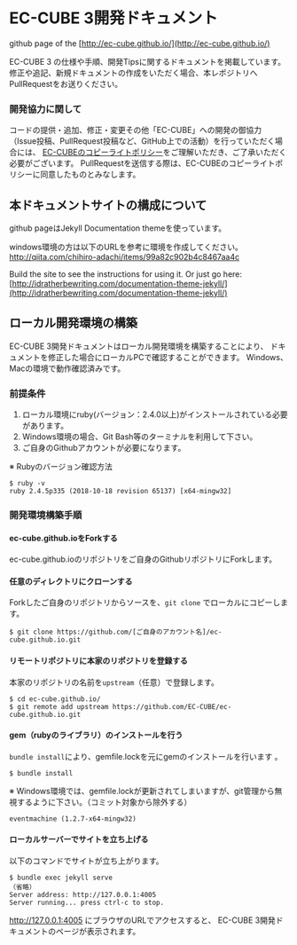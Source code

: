 # EC-CUBE 3開発ドキュメント

github page of the [http://ec-cube.github.io/](http://ec-cube.github.io/)

EC-CUBE 3 の仕様や手順、開発Tipsに関するドキュメントを掲載しています。
修正や追記、新規ドキュメントの作成をいただく場合、本レポジトリへPullRequestをお送りください。


### 開発協力に関して

コードの提供・追加、修正・変更その他「EC-CUBE」への開発の御協力（Issue投稿、PullRequest投稿など、GitHub上での活動）を行っていただく場合には、
[EC-CUBEのコピーライトポリシー](https://github.com/EC-CUBE/ec-cube/wiki/EC-CUBE%E3%81%AE%E3%82%B3%E3%83%94%E3%83%BC%E3%83%A9%E3%82%A4%E3%83%88%E3%83%9D%E3%83%AA%E3%82%B7%E3%83%BC)をご理解いただき、ご了承いただく必要がございます。
PullRequestを送信する際は、EC-CUBEのコピーライトポリシーに同意したものとみなします。

## 本ドキュメントサイトの構成について

github pageはJekyll Documentation themeを使っています。

windows環境の方は以下のURLを参考に環境を作成してください。
<a href="http://qiita.com/chihiro-adachi/items/99a82c902b4c8467aa4c" target="_blank">http://qiita.com/chihiro-adachi/items/99a82c902b4c8467aa4c</a>

Build the site to see the instructions for using it. Or just go here: [http://idratherbewriting.com/documentation-theme-jekyll/](http://idratherbewriting.com/documentation-theme-jekyll/)

## ローカル開発環境の構築

EC-CUBE 3開発ドキュメントはローカル開発環境を構築することにより、
ドキュメントを修正した場合にローカルPCで確認することができます。
Windows、Macの環境で動作確認済みです。


### 前提条件

1. ローカル環境にruby(バージョン：2.4.0以上)がインストールされている必要があります。
2. Windows環境の場合、Git Bash等のターミナルを利用して下さい。
3. ご自身のGithubアカウントが必要になります。

※ Rubyのバージョン確認方法

```
$ ruby -v
ruby 2.4.5p335 (2018-10-18 revision 65137) [x64-mingw32]
```

### 開発環境構築手順


#### ec-cube.github.ioをForkする

ec-cube.github.ioのリポジトリをご自身のGithubリポジトリにForkします。

#### 任意のディレクトリにクローンする

Forkしたご自身のリポジトリからソースを、`git clone` でローカルにコピーします。
```
$ git clone https://github.com/[ご自身のアカウント名]/ec-cube.github.io.git
```

#### リモートリポジトリに本家のリポジトリを登録する

本家のリポジトリの名前を`upstream`（任意）で登録します。

```
$ cd ec-cube.github.io/
$ git remote add upstream https://github.com/EC-CUBE/ec-cube.github.io.git
```

#### gem（rubyのライブラリ）のインストールを行う

`bundle install`により、gemfile.lockを元にgemのインストールを行います
。

```
$ bundle install
```

※ Windows環境では、gemfile.lockが更新されてしまいますが、git管理から無視するように下さい。（コミット対象から除外する）

```
eventmachine (1.2.7-x64-mingw32)
```
#### ローカルサーバーでサイトを立ち上げる

以下のコマンドでサイトが立ち上がります。

```
$ bundle exec jekyll serve
（省略）
Server address: http://127.0.0.1:4005
Server running... press ctrl-c to stop.
```

http://127.0.0.1:4005 にブラウザのURLでアクセスすると、
EC-CUBE 3開発ドキュメントのページが表示されます。

